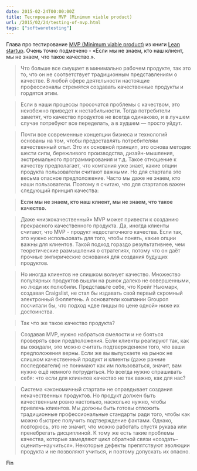 ```yaml
---
date: 2015-02-24T00:00:00Z
title: Тестирование MVP (Minimum viable product)
url: /2015/02/24/testing-of-mvp.html
tags: ["softwaretesting"]
---
```


Глава про тестирование [MVP (Minimum viable product)](https://en.wikipedia.org/wiki/Minimum_viable_product)
из книги [Lean startup](http://theleanstartup.com/book).
Очень точно подмечено - «Если мы не знаем, кто наш клиент, мы не знаем, что такое качество.».

> Что больше все смущает в минимально рабочем продукте, так это то, что он не соответствует
> традиционным представлениям о качестве. В любой сфере деятельности настоящие профессионалы
> стремятся создавать качественные продукты и гордятся этим.

> Если в наши процессы просочатся проблемы с качеством, это неизбежно
> приведет к нестабильности. Тогда потребители заметят, что качество продуктов
> не всегда одинаково, и в лучшем случае потребуют все переделать, а в худшем — просто уйдут.

> Почти все современные концепции бизнеса и технологий основаны на том,
> чтобы предоставлять потребителям качественный опыт. Это их основной принцип,
> это основа методик шести сигм, бережливого производства, дизайн-мышления,
> экстремального программирования и т.д. Такое отношение к качеству предполагает,
> что компания уже знает, какие опции продукта пользователи считают важными.
> Но для стартапа это весьма опасное предположение. Часто мы даже не знаем,
> кто наши пользователи. Поэтому я считаю, что для стартапов важен следующий принцип качества:

> **Если мы не знаем, кто наш клиент, мы не знаем, что такое качество.**

> Даже «низкокачественный» MVP может привести к созданию прекрасного качественного продукта.
> Да, иногда клиенты считают, что MVP - продукт недостаточного качества. Если так,
> это нужно использовать для того, чтобы понять, какие опции важны для клиентов.
> Такой подход гораздо результативнее, чем теоретические размышления о стратегиях,
> потому что он даёт прочные эмпирические основания для создания будущих продуктов.

> Но иногда клиентов не слишком волнует качество. Множество популярных продуктов
> вышли на рынок далеко не совершенными, но люди их полюбили. Представьте себе,
> что Крейг Ньюмарк, создавая Craigslist, не стал бы издавать свой первый скромный
> электронный бюллетень. А основатели компании Groupon посчитали бы, что подход
> «две пиццы по цене одной» ниже их достоинства.

> Так что же такое качество продукта?

> Создавая MVP, нужно набраться смелости и не бояться проверять свои предположения.
> Если клиенты реагируют так, как вы ожидали, это можно считать подтверждением того,
> что ваши предположения верны. Если же вы выпускаете на рынок не слишком
> качественный продукт и клиенты (даже ранние последователи) не понимают как им
> пользоваться, значит, вам нужно ещё немного потрудиться. Но всегда нужно спрашивать себя:
> что если для клиентов качество не так важно, как для нас?

> Система «экономичный стартап» не оправдывает создания некачественных продуктов.
> Но продукт должен быть качественным ровно настолько, насколько нужно,
> чтобы привлечь клиентов. Мы должны быть готовы отложить традиционные профессиональные
> стандарты ради того, чтобы как можно быстрее получить подтверждение фактами.
> Однако, повторюсь, это не значит, что можно работать спустя рукава или пренебрегать
> дисциплиной. К тому же есть такие проблемы качества, которые замедляют
> цикл обратной связи «создать–оценить–научиться». Некоторые дефекты
> препятствуют эволюции продукта и не позволяют учиться, и поэтому допускать их опасно.
<!--
> В третьей части книги мы поговорим о том, как выяснить, в каких случаях
> надо избегать таких проблем. Итак, если вы хотите создать минимально
> рабочий продукт, соблюдайте простое правило: устраните любые опции,
> процессы или задачи, которые не помогут вам выяснить то, что вы хотите выяснить.
-->

Fin
